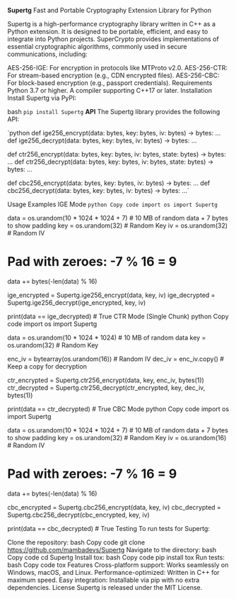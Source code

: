 __Supertg__
Fast and Portable Cryptography Extension Library for Python

Supertg is a high-performance cryptography library written in C++ as a Python extension. It is designed to be portable, efficient, and easy to integrate into Python projects. SuperCrypto provides implementations of essential cryptographic algorithms, commonly used in secure communications, including:

AES-256-IGE: For encryption in protocols like MTProto v2.0.
AES-256-CTR: For stream-based encryption (e.g., CDN encrypted files).
AES-256-CBC: For block-based encryption (e.g., passport credentials).
Requirements
Python 3.7 or higher.
A compiler supporting C++17 or later.
Installation
Install Supertg via PyPI:

bash
`pip install Supertg`
__API__
The Supertg library provides the following API:

`python
def ige256_encrypt(data: bytes, key: bytes, iv: bytes) -> bytes: ...
def ige256_decrypt(data: bytes, key: bytes, iv: bytes) -> bytes: ...

def ctr256_encrypt(data: bytes, key: bytes, iv: bytes, state: bytes) -> bytes: ...
def ctr256_decrypt(data: bytes, key: bytes, iv: bytes, state: bytes) -> bytes: ...

def cbc256_encrypt(data: bytes, key: bytes, iv: bytes) -> bytes: ...
def cbc256_decrypt(data: bytes, key: bytes, iv: bytes) -> bytes: ...`

Usage Examples
IGE Mode
`python
Copy code
import os
import Supertg`

data = os.urandom(10 * 1024 * 1024 + 7)  # 10 MB of random data + 7 bytes to show padding
key = os.urandom(32)  # Random Key
iv = os.urandom(32)  # Random IV

# Pad with zeroes: -7 % 16 = 9
data += bytes(-len(data) % 16)

ige_encrypted = Supertg.ige256_encrypt(data, key, iv)
ige_decrypted = Supertg.ige256_decrypt(ige_encrypted, key, iv)

print(data == ige_decrypted)  # True
CTR Mode (Single Chunk)
python
Copy code
import os
import Supertg

data = os.urandom(10 * 1024 * 1024)  # 10 MB of random data
key = os.urandom(32)  # Random Key

enc_iv = bytearray(os.urandom(16))  # Random IV
dec_iv = enc_iv.copy()  # Keep a copy for decryption

ctr_encrypted = Supertg.ctr256_encrypt(data, key, enc_iv, bytes(1))
ctr_decrypted = Supertg.ctr256_decrypt(ctr_encrypted, key, dec_iv, bytes(1))

print(data == ctr_decrypted)  # True
CBC Mode
python
Copy code
import os
import Supertg

data = os.urandom(10 * 1024 * 1024 + 7)  # 10 MB of random data + 7 bytes to show padding
key = os.urandom(32)  # Random Key
iv = os.urandom(16)  # Random IV

# Pad with zeroes: -7 % 16 = 9
data += bytes(-len(data) % 16)

cbc_encrypted = Supertg.cbc256_encrypt(data, key, iv)
cbc_decrypted = Supertg.cbc256_decrypt(cbc_encrypted, key, iv)

print(data == cbc_decrypted)  # True
Testing
To run tests for Supertg:

Clone the repository:
bash
Copy code
git clone https://github.com/mambadevs/Supertg
Navigate to the directory:
bash
Copy code
cd Supertg
Install tox:
bash
Copy code
pip install tox
Run tests:
bash
Copy code
tox
Features
Cross-platform support: Works seamlessly on Windows, macOS, and Linux.
Performance-optimized: Written in C++ for maximum speed.
Easy integration: Installable via pip with no extra dependencies.
License
Supertg is released under the MIT License.

